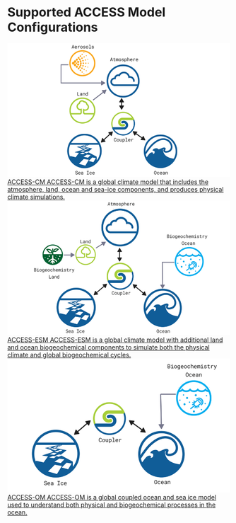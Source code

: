 # Supported ACCESS Model Configurations

<div class="card-container" style="flex-direction: column">
    <!-- <a href="access-am/" class="horizontal-card" style="height:10em;">
            <div class="card-image-container">
                <img src="../../assets/model-config-logos/configurations-without-titles/access-am.png" class="white-background img-cover"></img> 
            </div>
            <div class="card-text-container">
                <span class="bold" >ACCESS-AM</span>
                <span>
                    ACCESS-AM is a global climate model that includes atmosphere and land components, driven by historical sea surface temperature and ice data.
                </span>
            </div>
    </a> -->
     <a href="access-cm/" class="horizontal-card" style="height:10em;">
            <div class="card-image-container">
                <img src="../../assets/model-config-logos/configurations-without-titles/access-cm.png" class="white-background img-cover"></img> 
            </div>
            <div class="card-text-container">
                <span class="bold" >ACCESS-CM</span>
                <span>
                    ACCESS-CM is a global climate model that includes the atmosphere, land, ocean and sea-ice components, and produces physical climate simulations.
                </span>
            </div>
    </a>
    <a href="access-esm/" class="horizontal-card" style="height:10em;">
            <div class="card-image-container">
                <img src="../../assets/model-config-logos/configurations-without-titles/access-esm.png" class="white-background img-cover"></img> 
            </div>
            <div class="card-text-container">
                <span class="bold" >ACCESS-ESM</span>
                <span>
                    ACCESS-ESM is a global climate model with additional land and ocean biogeochemical components to simulate both the physical climate and global biogeochemical cycles.
                </span>
            </div>
    </a>
    <a href="access-om/" class="horizontal-card" style="height:10em;">
            <div class="card-image-container">
                <img src="../../assets/model-config-logos/configurations-without-titles/access-om.png" class="white-background img-cover"></img> 
            </div>
            <div class="card-text-container">
                <span class="bold" >ACCESS-OM</span>
                <span>
                    ACCESS-OM is a global coupled ocean and sea ice model used to understand both physical and biogeochemical processes in the ocean.
                </span>
            </div>
    </a>
</div>